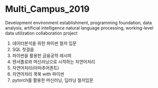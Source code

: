 # Multi_Campus_2019

Development environment establishment, programming foundation, data analysis, artificial intelligence natural language processing, 
working-level data utilization collaboration project

01. 데이터분석을 위한 파이썬 철저 입문
02. SQL 첫걸음
03. 파이썬을 활용한 금융공학 레시피
04. 텐서플로와 머신러닝으로 시작하는 자연어처리
05. 자연어처리(아마추어퀀트)
06. 자연어처리 쿡북 with 파이썬
07. pytorch를 활용한 머신러닝, 딥러닝 철저입문
